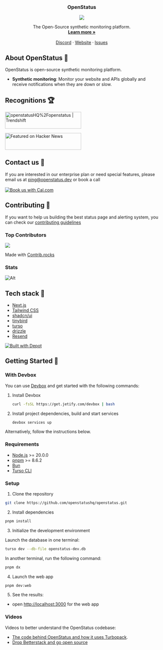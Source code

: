<p align="center" style="margin-top: 120px">

  <h3 align="center">OpenStatus</h3>

  <p align="center">
  <a href="https://status.openstatus.dev">
<kbd>
  <img src='https://status.openstatus.dev/badge/v2'>
</kbd>
  </a>
  </p>

  <p align="center">The Open-Source synthetic monitoring platform.
    <br />
    <a href="https://www.openstatus.dev"><strong>Learn more »</strong></a>
    <br />
    <br />
    <a href="https://www.openstatus.dev/discord">Discord</a>
    ·
    <a href="https://www.openstatus.dev">Website</a>
    ·
    <a href="https://github.com/openstatushq/openstatus/issues">Issues</a>
  </p>
</p>

## About OpenStatus 🏓

OpenStatus is open-source synthetic monitoring platform.

- **Synthetic monitoring**: Monitor your website and APIs globally and receive
  notifications when they are down or slow.

## Recognitions 🏆

<a href="https://trendshift.io/repositories/1780" target="_blank"><img src="https://trendshift.io/api/badge/repositories/1780" alt="openstatusHQ%2Fopenstatus | Trendshift" style="width: 250px; height: 55px;" width="250" height="55"/></a>

<a href="https://news.ycombinator.com/item?id=37740870">
  <img
    alt="Featured on Hacker News"
    src="https://hackerbadge.now.sh/api?id=37740870"
    style="width: 250px; height: 55px;" width="250" height="55"
  />
</a>

## Contact us 💌

If you are interested in our enterprise plan or need special features, please
email us at [ping@openstatus.dev](mailto:ping@openstatus.dev) or book a
call<br/><br/>
<a href="https://cal.com/team/openstatus/30min"><img alt="Book us with Cal.com" src="https://cal.com/book-with-cal-dark.svg" /></a>

## Contributing 🤝

If you want to help us building the best status page and alerting system, you
can check our
[contributing guidelines](https://github.com/openstatusHQ/openstatus/blob/main/CONTRIBUTING.MD)

### Top Contributors

<a href="https://github.com/openstatushq/openstatus/graphs/contributors">
  <img src="https://contrib.rocks/image?repo=openstatushq/openstatus" />
</a>

Made with [Contrib.rocks](https://contrib.rocks)

### Stats

![Alt](https://repobeats.axiom.co/api/embed/180eee159c0128f683a30f15f51ac35bdbd9fa44.svg "Repobeats analytics image")

## Tech stack 🥞

- [Next.js](https://nextjs.org/)
- [Tailwind CSS](https://tailwindcss.com/)
- [shadcn/ui](https://ui.shadcn.com/)
- [tinybird](https://tinybird.co/?ref=openstatus.dev)
- [turso](https://turso.tech/)
- [drizzle](https://orm.drizzle.team/)
- [Resend](https://resend.com/)

[![Built with Depot](https://depot.dev/badges/built-with-depot.svg)](https://depot.dev/?utm_source=Opource=OpenStatus)

## Getting Started 🚀

### With Devbox

You can use [Devbox](https://www.jetify.com/devbox/) and get started with the following commands:

1. Install Devbox
    ```sh
    curl -fsSL https://get.jetify.com/devbox | bash
    ```
2. Install project dependencies, build and start services
    ```sh
    devbox services up
    ```

Alternatively, follow the instructions below.

### Requirements

- [Node.js](https://nodejs.org/en/) >= 20.0.0
- [pnpm](https://pnpm.io/) >= 8.6.2
- [Bun](https://bun.sh/)
- [Turso CLI](https://docs.turso.tech/quickstart)

### Setup

1. Clone the repository

```sh
git clone https://github.com/openstatushq/openstatus.git
```

2. Install dependencies

```sh
pnpm install
```

3. Initialize the development environment

Launch the database in one terminal:

```sh
turso dev --db-file openstatus-dev.db
```

In another terminal, run the following command:

```sh
pnpm dx
```

4. Launch the web app

```sh
pnpm dev:web
```

5. See the results:

- open [http://localhost:3000](http://localhost:3000) for the web app

### Videos

Videos to better understand the OpenStatus codebase:

- [The code behind OpenStatus and how it uses Turbopack](https://youtube.com/watch?v=PYfSJATE8v8).
- [Drop Betterstack and go open source](https://www.youtube.com/watch?v=PKag0USy3eQ)
